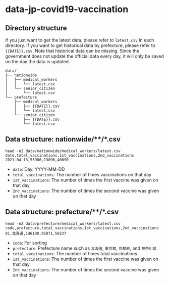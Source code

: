 # data-jp-covid19-vaccination

## Directory structure

If you just want to get the latest data, please refer to `latest.csv` in each directory. If you want to get historical data by prefecture, please refer to `{{DATE}}.csv`. Note that historical data can be missing. Since the government does not update the official data every day, it will only be saved on the day the data is updated.

```
data/
├── nationwide
│   ├── medical_workers
│   │   └── latest.csv
│   └── senior_citizen
│       └── latest.csv
└── prefecture
    ├── medical_workers
    │   ├── {{DATE}}.csv
    │   └── latest.csv
    └── senior_citizen
        ├── {{DATE}}.csv
        └── latest.csv
```

## Data structure: nationwide/**/*.csv

```
head -n2 data/nationwide/medical_workers/latest.csv
date,total_vaccinations,1st_vaccinations,2nd_vaccinations
2021-04-13,53986,13896,40090
```

- `date`: Day. YYYY-MM-DD
- `total_vaccinations`: The number of times vaccinations on that day
- `1st_vaccinations`: The number of times the first vaccine was given on that day
- `2nd_vaccinations`: The number of times the second vaccine was given on that day

## Data structure: prefecture/**/*.csv

```
head -n2 data/prefecture/medical_workers/latest.csv
code,prefecture,total_vaccinations,1st_vaccinations,2nd_vaccinations
01,北海道,146108,95871,50237
```

- `code`: For sorting
- `prefecture`: Prefecture name such as `北海道`, `東京都`, `京都府`, and `神奈川県`
- `total_vaccinations`: The number of times total vaccinations
- `1st_vaccinations`: The number of times the first vaccine was given on that day
- `2nd_vaccinations`: The number of times the second vaccine was given on that day
